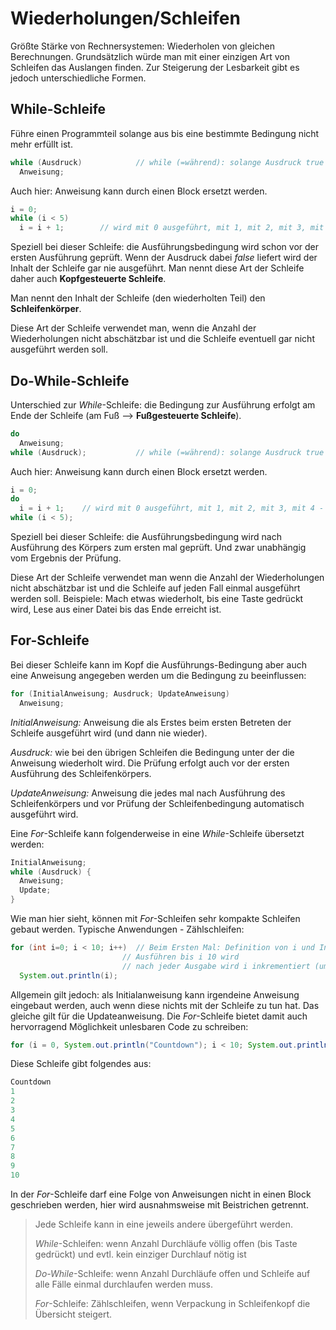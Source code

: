 # Wiederholungen/Schleifen

Größte Stärke von Rechnersystemen: Wiederholen von gleichen Berechnungen. Grundsätzlich würde man mit einer einzigen Art von Schleifen das Auslangen finden. Zur Steigerung der Lesbarkeit gibt es jedoch unterschiedliche Formen.

## While-Schleife

Führe einen Programmteil solange aus bis eine bestimmte Bedingung nicht mehr erfüllt ist.

```java
while (Ausdruck)			// while (=während): solange Ausdruck true liefert wird die folgende Anweisung ausgeführt
  Anweisung;
```

 Auch hier: Anweisung kann durch einen Block ersetzt werden.

```java
i = 0;
while (i < 5)
  i = i + 1;		// wird mit 0 ausgeführt, mit 1, mit 2, mit 3, mit 4 - dabei auf 5 erhöht - somit Ausdruck false und Ende
```

Speziell bei dieser Schleife: die Ausführungsbedingung wird schon vor der ersten Ausführung geprüft. Wenn der Ausdruck dabei *false* liefert wird der Inhalt der Schleife gar nie ausgeführt. Man nennt diese Art der Schleife daher auch **Kopfgesteuerte Schleife**.

Man nennt den Inhalt der Schleife (den wiederholten Teil) den **Schleifenkörper**.

Diese Art der Schleife verwendet man, wenn die Anzahl der Wiederholungen nicht abschätzbar ist und die Schleife eventuell gar nicht ausgeführt werden soll.

## Do-While-Schleife

Unterschied zur *While*-Schleife: die Bedingung zur Ausführung erfolgt am Ende der Schleife (am Fuß --> **Fußgesteuerte Schleife**).

```java
do
  Anweisung;
while (Ausdruck);			// while (=während): solange Ausdruck true liefert wird die obige Anweisung ausgeführt
```

 Auch hier: Anweisung kann durch einen Block ersetzt werden.

```java
i = 0;
do
  i = i + 1;	// wird mit 0 ausgeführt, mit 1, mit 2, mit 3, mit 4 - dabei auf 5 erhöht - somit Ausdruck false und Ende
while (i < 5);

```

Speziell bei dieser Schleife: die Ausführungsbedingung wird nach Ausführung des Körpers zum ersten mal geprüft. Und zwar unabhängig vom Ergebnis der Prüfung. 

Diese Art der Schleife verwendet man wenn die Anzahl der Wiederholungen nicht abschätzbar ist und die Schleife auf jeden Fall einmal ausgeführt werden soll. Beispiele: Mach etwas wiederholt, bis eine Taste gedrückt wird, Lese aus einer Datei bis das Ende erreicht ist.

## For-Schleife

Bei dieser Schleife kann im Kopf die Ausführungs-Bedingung aber auch eine Anweisung angegeben werden um die Bedingung zu beeinflussen:

```java
for (InitialAnweisung; Ausdruck; UpdateAnweisung)
  Anweisung;
```

*InitialAnweisung:* Anweisung die als Erstes beim ersten Betreten der Schleife ausgeführt wird (und dann nie wieder).

*Ausdruck:* wie bei den übrigen Schleifen die Bedingung unter der die Anweisung wiederholt wird. Die Prüfung erfolgt auch vor der ersten Ausführung des Schleifenkörpers.

*UpdateAnweisung:* Anweisung die jedes mal nach Ausführung des Schleifenkörpers und vor Prüfung der Schleifenbedingung automatisch ausgeführt wird.

Eine *For*-Schleife kann folgenderweise in eine *While*-Schleife übersetzt werden:

```java
InitialAnweisung;
while (Ausdruck) {
  Anweisung;
  Update;
}
```

Wie man hier sieht, können mit *For*-Schleifen sehr kompakte Schleifen gebaut werden. Typische Anwendungen - Zählschleifen:

```java
for (int i=0; i < 10; i++)	// Beim Ersten Mal: Definition von i und Init mit 0;
  						 // Ausführen bis i 10 wird
  						 // nach jeder Ausgabe wird i inkrementiert (um 1 erhöht)
  System.out.println(i);
```

Allgemein gilt jedoch: als Initialanweisung kann irgendeine Anweisung eingebaut werden, auch wenn diese nichts mit der Schleife zu tun hat. Das gleiche gilt für die Updateanweisung. Die *For*-Schleife bietet damit auch hervorragend Möglichkeit unlesbaren Code zu schreiben:

```java
for (i = 0, System.out.println("Countdown"); i < 10; System.out.println(++i));
```

Diese Schleife gibt folgendes aus:

```java
Countdown
1
2
3
4
5
6
7
8
9
10
```

In der *For*-Schleife darf eine Folge von Anweisungen nicht in einen Block geschrieben werden, hier wird ausnahmsweise mit Beistrichen getrennt.

> Jede Schleife kann in eine jeweils andere übergeführt werden.
>
> *While*-Schleifen: wenn Anzahl Durchläufe völlig offen (bis Taste gedrückt) und evtl. kein einziger Durchlauf nötig ist
>
> *Do-While*-Schleife: wenn Anzahl Durchläufe offen und Schleife auf alle Fälle einmal durchlaufen werden muss.
>
> *For*-Schleife: Zählschleifen, wenn Verpackung in Schleifenkopf die Übersicht steigert.